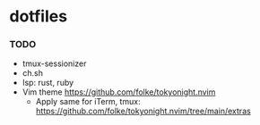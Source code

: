 # dotfiles

### TODO

- tmux-sessionizer
- ch.sh
- lsp: rust, ruby
- Vim theme https://github.com/folke/tokyonight.nvim
  - Apply same for iTerm, tmux: https://github.com/folke/tokyonight.nvim/tree/main/extras

